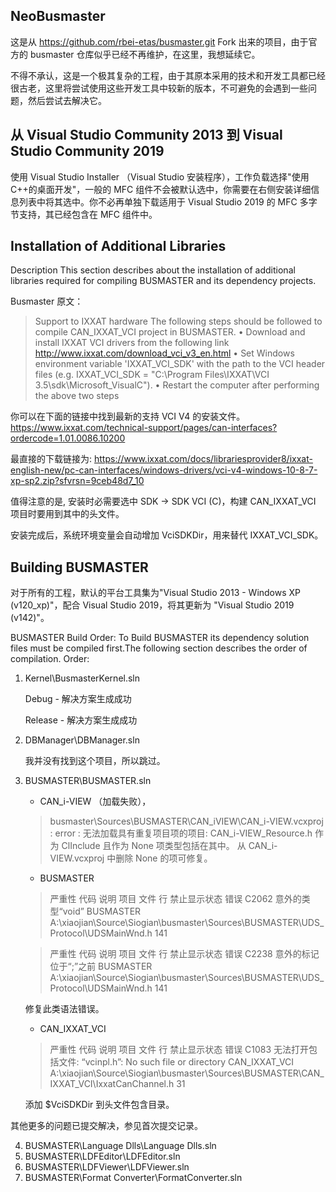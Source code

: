 NeoBusmaster
---

这是从 https://github.com/rbei-etas/busmaster.git Fork 出来的项目，由于官方的 busmaster 仓库似乎已经不再维护，在这里，我想延续它。

不得不承认，这是一个极其复杂的工程，由于其原本采用的技术和开发工具都已经很古老，这里将尝试使用这些开发工具中较新的版本，不可避免的会遇到一些问题，然后尝试去解决它。

从 Visual Studio Community 2013 到 Visual Studio Community 2019
---------------------------------------------------------------

使用 Visual Studio Installer （Visual Studio 安装程序），工作负载选择"使用C++的桌面开发"，一般的 MFC 组件不会被默认选中，你需要在右侧安装详细信息列表中将其选中。你不必再单独下载适用于 Visual Studio 2019 的 MFC 多字节支持，其已经包含在 MFC 组件中。

Installation of Additional Libraries
------------------------------------

Description
This section describes about the installation of additional libraries required for compiling BUSMASTER and its
dependency projects.

Busmaster 原文：

> Support to IXXAT hardware
The following steps should be followed to compile CAN_IXXAT_VCI project in BUSMASTER.
• Download and install IXXAT VCI drivers from the following link http://www.ixxat.com/download_vci_v3_en.html
• Set Windows environment variable 'IXXAT_VCI_SDK' with the path to the VCI header files (e.g.
IXXAT_VCI_SDK = "C:\Program Files\IXXAT\VCI 3.5\sdk\Microsoft_VisualC").
• Restart the computer after performing the above two steps

你可以在下面的链接中找到最新的支持 VCI V4 的安装文件。
https://www.ixxat.com/technical-support/pages/can-interfaces?ordercode=1.01.0086.10200

最直接的下载链接为:
https://www.ixxat.com/docs/librariesprovider8/ixxat-english-new/pc-can-interfaces/windows-drivers/vci-v4-windows-10-8-7-xp-sp2.zip?sfvrsn=9ceb48d7_10

值得注意的是, 安装时必需要选中 SDK -> SDK VCI (C)，构建 CAN_IXXAT_VCI 项目时要用到其中的头文件。

安装完成后，系统环境变量会自动增加 VciSDKDir，用来替代 IXXAT_VCI_SDK。

Building BUSMASTER
------------------

对于所有的工程，默认的平台工具集为"Visual Studio 2013 - Windows XP (v120_xp)"，配合 Visual Studio 2019，将其更新为 "Visual Studio 2019 (v142)"。

BUSMASTER Build Order:
To Build BUSMASTER its dependency solution files must be compiled first.The following section describes the
order of compilation.
Order:

1. Kernel\BusmasterKernel.sln

    Debug - 解决方案生成成功
    
    Release - 解决方案生成成功

2. DBManager\DBManager.sln

    我并没有找到这个项目，所以跳过。

3. BUSMASTER\BUSMASTER.sln

    - CAN_i-VIEW （加载失败），
    > busmaster\Sources\BUSMASTER\CAN_iVIEW\CAN_i-VIEW.vcxproj : error  : 无法加载具有重复项目项的项目: CAN_i-VIEW_Resource.h 作为 ClInclude 且作为 None 项类型包括在其中。
    从 CAN_i-VIEW.vcxproj 中删除 None 的项可修复。
    - BUSMASTER
    > 严重性	代码	说明	项目	文件	行	禁止显示状态
错误	C2062	意外的类型“void”	BUSMASTER	A:\xiaojian\Source\Siogian\busmaster\Sources\BUSMASTER\UDS_Protocol\UDSMainWnd.h	141	

    > 严重性	代码	说明	项目	文件	行	禁止显示状态
错误	C2238	意外的标记位于“;”之前	BUSMASTER	A:\xiaojian\Source\Siogian\busmaster\Sources\BUSMASTER\UDS_Protocol\UDSMainWnd.h	141	
    
    修复此类语法错误。
    - CAN_IXXAT_VCI

    > 严重性	代码	说明	项目	文件	行	禁止显示状态
错误	C1083	无法打开包括文件: “vcinpl.h”: No such file or directory	CAN_IXXAT_VCI	A:\xiaojian\Source\Siogian\busmaster\Sources\BUSMASTER\CAN_IXXAT_VCI\IxxatCanChannel.h	31	

    添加 $VciSDKDir 到头文件包含目录。

其他更多的问题已提交解决，参见首次提交记录。

4. BUSMASTER\Language Dlls\Language Dlls.sln
5. BUSMASTER\LDFEditor\LDFEditor.sln
6. BUSMASTER\LDFViewer\LDFViewer.sln
7. BUSMASTER\Format Converter\FormatConverter.sln